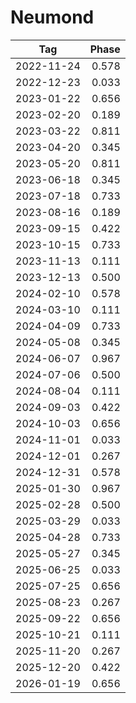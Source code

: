 # Neumond

Tag        | Phase
-----------|------:
2022-11-24 |  0.578
2022-12-23 |  0.033
2023-01-22 |  0.656
2023-02-20 |  0.189
2023-03-22 |  0.811
2023-04-20 |  0.345
2023-05-20 |  0.811
2023-06-18 |  0.345
2023-07-18 |  0.733
2023-08-16 |  0.189
2023-09-15 |  0.422
2023-10-15 |  0.733
2023-11-13 |  0.111
2023-12-13 |  0.500
2024-02-10 |  0.578
2024-03-10 |  0.111
2024-04-09 |  0.733
2024-05-08 |  0.345
2024-06-07 |  0.967
2024-07-06 |  0.500
2024-08-04 |  0.111
2024-09-03 |  0.422
2024-10-03 |  0.656
2024-11-01 |  0.033
2024-12-01 |  0.267
2024-12-31 |  0.578
2025-01-30 |  0.967
2025-02-28 |  0.500
2025-03-29 |  0.033
2025-04-28 |  0.733
2025-05-27 |  0.345
2025-06-25 |  0.033
2025-07-25 |  0.656
2025-08-23 |  0.267
2025-09-22 |  0.656
2025-10-21 |  0.111
2025-11-20 |  0.267
2025-12-20 |  0.422
2026-01-19 |  0.656
